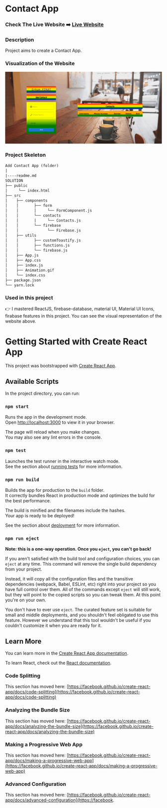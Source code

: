 # Contact App

### Check The Live Website ➡️ [Live Website](https://sekunev-contact-app.netlify.app/)

### Description

Project aims to create a Contact App.

### Visualization of the Website

![image](./FireContact.gif)

### Project Skeleton

```
Add Contact App (folder)
|
|----readme.md
SOLUTION
├── public
│     └── index.html
├── src
│    ├── components
│    │       ├── form
│    │       │     └── FormComponent.js
│    │       └── contacts
│    │       |     └── Contacts.js
│    │       └── firebase
│    │             └── Firebase.js
│    ├── utils
│    │       ├── customToastify.js
│    │       ├── functions.js
│    │       └── firebase.js
│    ├── App.js
│    ├── App.css
│    ├── index.js
│    ├── Animation.gif
│    └── index.css
├── package.json
└── yarn.lock
```

### Used in this project

👉 I mastered ReactJS, firebase-database, material UI, Material UI Icons, firabase features in this project. You can see the visual representation of the website above.

# Getting Started with Create React App

This project was bootstrapped with [Create React App](https://github.com/facebook/create-react-app).

## Available Scripts

In the project directory, you can run:

### `npm start`

Runs the app in the development mode.\
Open [http://localhost:3000](http://localhost:3000) to view it in your browser.

The page will reload when you make changes.\
You may also see any lint errors in the console.

### `npm test`

Launches the test runner in the interactive watch mode.\
See the section about [running tests](https://facebook.github.io/create-react-app/docs/running-tests) for more information.

### `npm run build`

Builds the app for production to the `build` folder.\
It correctly bundles React in production mode and optimizes the build for the best performance.

The build is minified and the filenames include the hashes.\
Your app is ready to be deployed!

See the section about [deployment](https://facebook.github.io/create-react-app/docs/deployment) for more information.

### `npm run eject`

**Note: this is a one-way operation. Once you `eject`, you can't go back!**

If you aren't satisfied with the build tool and configuration choices, you can `eject` at any time. This command will remove the single build dependency from your project.

Instead, it will copy all the configuration files and the transitive dependencies (webpack, Babel, ESLint, etc) right into your project so you have full control over them. All of the commands except `eject` will still work, but they will point to the copied scripts so you can tweak them. At this point you're on your own.

You don't have to ever use `eject`. The curated feature set is suitable for small and middle deployments, and you shouldn't feel obligated to use this feature. However we understand that this tool wouldn't be useful if you couldn't customize it when you are ready for it.

## Learn More

You can learn more in the [Create React App documentation](https://facebook.github.io/create-react-app/docs/getting-started).

To learn React, check out the [React documentation](https://reactjs.org/).

### Code Splitting

This section has moved here: [https://facebook.github.io/create-react-app/docs/code-splitting](https://facebook.github.io/create-react-app/docs/code-splitting)

### Analyzing the Bundle Size

This section has moved here: [https://facebook.github.io/create-react-app/docs/analyzing-the-bundle-size](https://facebook.github.io/create-react-app/docs/analyzing-the-bundle-size)

### Making a Progressive Web App

This section has moved here: [https://facebook.github.io/create-react-app/docs/making-a-progressive-web-app](https://facebook.github.io/create-react-app/docs/making-a-progressive-web-app)

### Advanced Configuration

This section has moved here: [https://facebook.github.io/create-react-app/docs/advanced-configuration](https://facebook.
